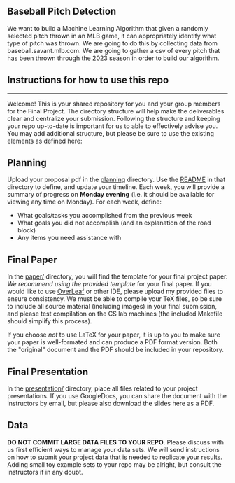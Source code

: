 ## Baseball Pitch Detection

We want to build a Machine Learning Algorithm that given a randomly selected pitch thrown in an MLB game, it can appropriately identify what type of pitch was thrown. We are going to do this by collecting data from baseball.savant.mlb.com. We are going to gather a csv of every pitch that has been thrown through the 2023 season in order to build our algorithm.

## Instructions for how to use this repo
----------
Welcome! This is your shared repository for you and your group members for the
Final Project.  The directory structure will help make the deliverables clear and
centralize your submission.  Following the structure and keeping your repo
up-to-date is important for us to able to effectively advise you.  You may add
additional structure, but please be sure to use the existing elements as
defined here:

## Planning
Upload your proposal pdf in the [planning](planning/) directory.  Use the
[README](planning/README.md) in that directory to define, and update your
timeline. Each week, you will provide a summary of progress on **Monday
evening** (i.e. it should be available for viewing any time on Monday).  For
each week, define:
* What goals/tasks you accomplished from the previous week
* What goals you did not accomplish (and an explanation of the road block)
* Any items you need assistance with

## Final Paper

In the [paper/](paper) directory, you will find the template for your final
project paper.  *We recommend using the provided template* for your final paper.  If
you would like to use [OverLeaf](http://www.overleaf.com) or other IDE, please
upload my provided files to ensure consistency.  We must be able to compile
your TeX files, so be sure to include all source material (including images) in
your final submission, and please test compilation on the CS lab machines (the
included Makefile should simplify this process).

If you choose *not* to use LaTeX for your paper, it is up to you to make sure
your paper is well-formated and can produce a PDF format version.  Both the
"original" document and the PDF should be included in your repository.

## Final Presentation

In the [presentation/](presentation) directory, place all files related to your
project presentations.  If you use GoogleDocs, you can share the document with
the instructors by email, but please also download the slides here as a PDF.

## Data

**DO NOT COMMIT LARGE DATA FILES TO YOUR REPO**.  Please discuss with us first
efficient ways to manage your data sets.  We will send instructions on how to
submit your project data that is needed to replicate your results.  Adding
small toy example sets to your repo may be alright, but consult the instructors
if in any doubt.
